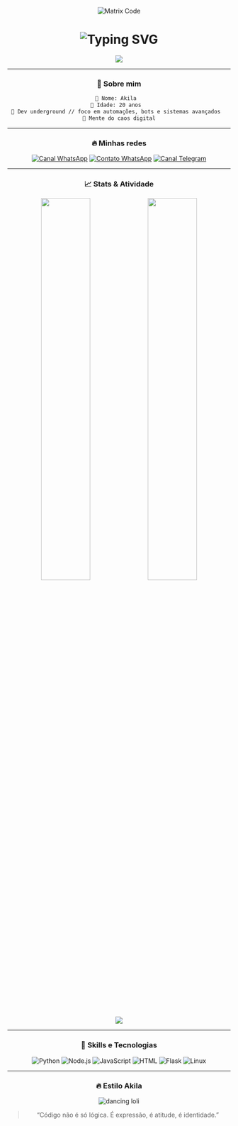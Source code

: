 <div align="center">

![Matrix Code](https://i.pinimg.com/originals/36/96/09/3696091d33197e5269fe2782f08bc7cd.gif)

<h1>
  <img src="https://readme-typing-svg.demolab.com?font=Fira+Code&size=40&duration=2000&pause=500&color=FF0000&center=true&vCenter=true&width=500&lines=AKILA;HACKER+MODE;WELCOME+TO+MY+PROFILE" alt="Typing SVG" />
</h1>


<img src="https://capsule-render.vercel.app/api?type=rect&color=000000&height=200&section=header&text=AKILA%20CORP&fontSize=60&animation=fadeIn&fontColor=FF0000" />

---

### 👾 Sobre mim
```bash
🔻 Nome: Akila  
🔻 Idade: 20 anos  
🔻 Dev underground // foco em automações, bots e sistemas avançados  
🔻 Mente do caos digital
````

---

### 🔥 Minhas redes

[![Canal WhatsApp](https://img.shields.io/badge/Canal%20WhatsApp-red?style=for-the-badge\&logo=whatsapp\&logoColor=white)](https://whatsapp.com/channel/0029VbB1a77545ussjB7uu1s)
[![Contato WhatsApp](https://img.shields.io/badge/Contato%20WhatsApp-darkred?style=for-the-badge\&logo=whatsapp\&logoColor=white)](https://wa.me/+553497624877)
[![Canal Telegram](https://img.shields.io/badge/Canal%20Telegram-8B0000?style=for-the-badge\&logo=telegram\&logoColor=white)](https://t.me/Aescorpxx)

---

### 📈 Stats & Atividade

<p align="center">
  <img src="https://github-readme-stats.vercel.app/api?username=akilacorp&show_icons=true&theme=radical&border_color=ff0000&icon_color=ff0000" width="47%" />
  <img src="https://github-readme-streak-stats.herokuapp.com/?user=akilacorp&theme=radical&background=000000&ring=ff0000&fire=ff0000" width="47%" />
</p>

<p align="center">
  <img src="https://github-profile-summary-cards.vercel.app/api/cards/profile-details?username=akilacorp&theme=github_dark_red" />
</p>

---

### 🧠 Skills e Tecnologias

![Python](https://img.shields.io/badge/Python-black?style=for-the-badge\&logo=python\&logoColor=ff0000)
![Node.js](https://img.shields.io/badge/Node.js-black?style=for-the-badge\&logo=node.js\&logoColor=ff0000)
![JavaScript](https://img.shields.io/badge/JavaScript-black?style=for-the-badge\&logo=javascript\&logoColor=ff0000)
![HTML](https://img.shields.io/badge/HTML-black?style=for-the-badge\&logo=html5\&logoColor=ff0000)
![Flask](https://img.shields.io/badge/Flask-black?style=for-the-badge\&logo=flask\&logoColor=ff0000)
![Linux](https://img.shields.io/badge/Linux-black?style=for-the-badge\&logo=linux\&logoColor=ff0000)

---

### 🔥 Estilo Akila

![dancing loli](https://media.tenor.com/HYkaYcZz_pEAAAAC/loli-dance.gif)

> “Código não é só lógica. É expressão, é atitude, é identidade.”

</div>
